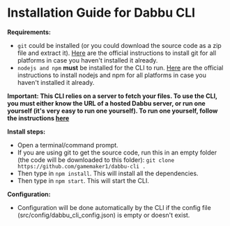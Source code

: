 # Installation Guide for Dabbu CLI

**Requirements:**
- `git` could be installed (or you could download the source code as a zip file and extract it). [Here](https://github.com/git-guides/install-git) are the official instructions to install git for all platforms in case you haven't installed it already.
- `nodejs and npm` **must** be installed for the CLI to run. [Here](https://nodejs.org/en/download/package-manager/) are the official instructions to install nodejs and npm for all platforms in case you haven't installed it already.

**Important: This CLI relies on a server to fetch your files. To use the CLI, you must either know the URL of a hosted Dabbu server, or run one yourself (it's very easy to run one yourself). To run one yourself, follow the instructions [here](https://github.com/gamemaker1/dabbu-server#getting-started)**

**Install steps:**
- Open a terminal/command prompt.
- If you are using git to get the source code, run this in an empty folder (the code will be downloaded to this folder): `git clone https://github.com/gamemaker1/dabbu-cli .`
- Then type in `npm install`. This will install all the dependencies.
- Then type in `npm start`. This will start the CLI.

**Configuration:**
- Configuration will be done automatically by the CLI if the config file (src/config/dabbu_cli_config.json) is empty or doesn't exist.
